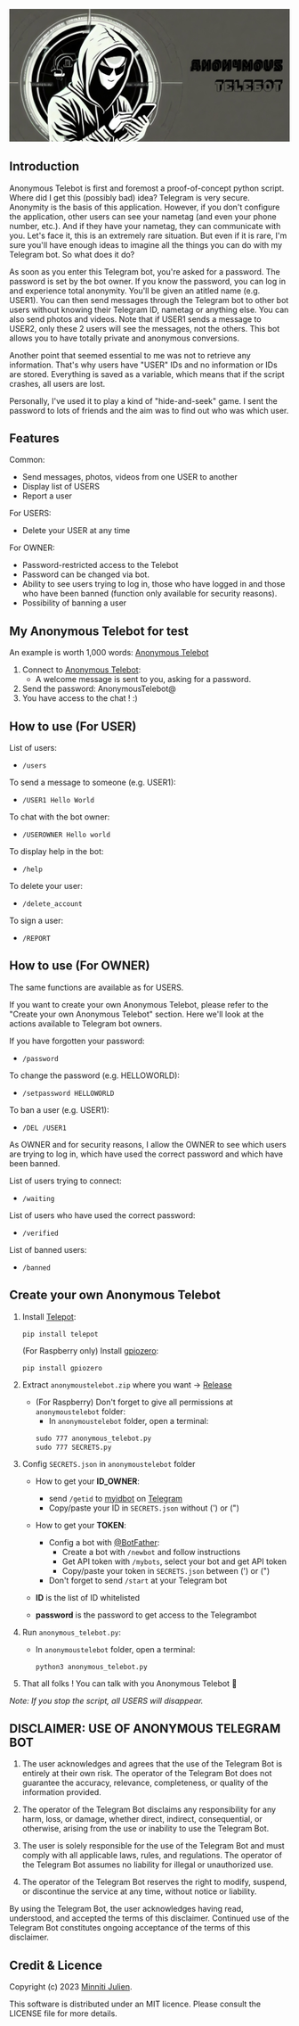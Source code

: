 ![](img/img.png)
## Introduction

Anonymous Telebot is first and foremost a proof-of-concept python script. Where did I get this (possibly bad) idea? Telegram is very secure. Anonymity is the basis of this application. However, if you don't configure the application, other users can see your nametag (and even your phone number, etc.). And if they have your nametag, they can communicate with you. Let's face it, this is an extremely rare situation. But even if it is rare, I'm sure you'll have enough ideas to imagine all the things you can do with my Telegram bot. So what does it do?

As soon as you enter this Telegram bot, you're asked for a password. The password is set by the bot owner. If you know the password, you can log in and experience total anonymity. You'll be given an atitled name (e.g. USER1). You can then send messages through the Telegram bot to other bot users without knowing their Telegram ID, nametag or anything else. You can also send photos and videos. Note that if USER1 sends a message to USER2, only these 2 users will see the messages, not the others. This bot allows you to have totally private and anonymous conversions. 

Another point that seemed essential to me was not to retrieve any information. That's why users have "USER" IDs and no information or IDs are stored. Everything is saved as a variable, which means that if the script crashes, all users are lost. 

Personally, I've used it to play a kind of "hide-and-seek" game. I sent the password to lots of friends and the aim was to find out who was which user. 

## Features

Common:
- Send messages, photos, videos from one USER to another
- Display list of USERS
- Report a user

For USERS:
- Delete your USER at any time

For OWNER:
- Password-restricted access to the Telebot
- Password can be changed via bot.
- Ability to see users trying to log in, those who have logged in and those who have been banned (function only available for security reasons).
- Possibility of banning a user

## My Anonymous Telebot for test

An example is worth 1,000 words: [Anonymous Telebot](https://t.me/keepthesecret_bot)

1. Connect to [Anonymous Telebot](https://t.me/keepthesecret_bot):
   - A welcome message is sent to you, asking for a password.
2. Send the password: AnonymousTelebot@
3. You have access to the chat ! :)

## How to use (For USER)

List of users:
- ``/users``

To send a message to someone (e.g. USER1):
- ``/USER1 Hello World``

To chat with the bot owner:
- ``/USEROWNER Hello world``

To display help in the bot:
- ``/help``

To delete your user:
- ``/delete_account``

To sign a user:
- ``/REPORT``

## How to use (For OWNER)

The same functions are available as for USERS.

If you want to create your own Anonymous Telebot, please refer to the "Create your own Anonymous Telebot" section. Here we'll look at the actions available to Telegram bot owners.

If you have forgotten your password:
- ``/password``

To change the password (e.g. HELLOWORLD):
- ``/setpassword HELLOWORLD``

To ban a user (e.g. USER1):
- ``/DEL /USER1``

As OWNER and for security reasons, I allow the OWNER to see which users are trying to log in, which have used the correct password and which have been banned.

List of users trying to connect: 
- ``/waiting``

List of users who have used the correct password:
- ``/verified``

List of banned users:
- ``/banned``

## Create your own Anonymous Telebot
1. Install [Telepot](https://github.com/nickoala/telepot):
    ```
    pip install telepot
    ```
    (For Raspberry only) Install [gpiozero](https://gpiozero.readthedocs.io/en/latest/):
    ```
    pip install gpiozero
    ```
2. Extract ```anonymoustelebot.zip``` where you want → [Release](https://github.com/Jumitti/Anonymous_Telebot/releases/tag/v1.0)
   - (For Raspberry) Don't forget to give all permissions at ```anonymoustelebot``` folder:
     - In ```anonymoustelebot``` folder, open a terminal:
     ```
     sudo 777 anonymous_telebot.py
     sudo 777 SECRETS.py
     ```
3. Config ```SECRETS.json``` in ```anonymoustelebot``` folder

   - How to get your **ID_OWNER**:
     - send ```/getid``` to [myidbot](https://telegram.me/myidbot) on [Telegram](https://web.telegram.org/k/)
     - Copy/paste your ID in ```SECRETS.json``` without (') or (")
   
   - How to get your **TOKEN**:
     - Config a bot with [@BotFather](https://telegram.me/BotFather):
       - Create a bot with ```/newbot``` and follow instructions
       - Get API token with ```/mybots```, select your bot and get API token
       - Copy/paste your token in ```SECRETS.json``` between (') or (")
     - Don't forget to send ```/start``` at your Telegram bot

   - **ID** is the list of ID whitelisted

   - **password** is the password to get access to the Telegrambot
4. Run ```anonymous_telebot.py```:
   - In ```anonymoustelebot``` folder, open a terminal:
     ```
     python3 anonymous_telebot.py
     ```
5. That all folks ! You can talk with you Anonymous Telebot 🎉

*Note: If you stop the script, all USERS will disappear.*

## DISCLAIMER: USE OF ANONYMOUS TELEGRAM BOT

1. The user acknowledges and agrees that the use of the Telegram Bot is entirely at their own risk. The operator of the Telegram Bot does not guarantee the accuracy, relevance, completeness, or quality of the information provided.

2. The operator of the Telegram Bot disclaims any responsibility for any harm, loss, or damage, whether direct, indirect, consequential, or otherwise, arising from the use or inability to use the Telegram Bot.

3. The user is solely responsible for the use of the Telegram Bot and must comply with all applicable laws, rules, and regulations. The operator of the Telegram Bot assumes no liability for illegal or unauthorized use.

4. The operator of the Telegram Bot reserves the right to modify, suspend, or discontinue the service at any time, without notice or liability.

By using the Telegram Bot, the user acknowledges having read, understood, and accepted the terms of this disclaimer. Continued use of the Telegram Bot constitutes ongoing acceptance of the terms of this disclaimer.

## Credit & Licence

Copyright (c) 2023 [Minniti Julien](https://github.com/Jumitti).

This software is distributed under an MIT licence. Please consult the LICENSE file for more details.